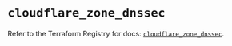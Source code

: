 # `cloudflare_zone_dnssec`

Refer to the Terraform Registry for docs: [`cloudflare_zone_dnssec`](https://registry.terraform.io/providers/cloudflare/cloudflare/4.50.0/docs/resources/zone_dnssec).
